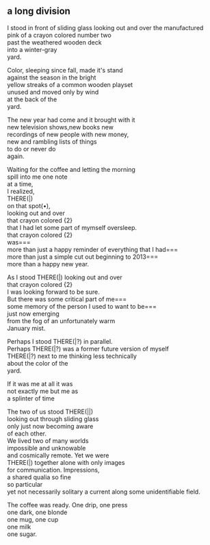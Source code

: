## a long division

I stood in front of sliding glass looking 
out and over the manufactured  
			pink of a crayon colored number two  
				past the weathered wooden deck   
					into a winter-gray  
					yard.  

Color, sleeping since fall, made it's stand  
against the season in the bright  
			yellow streaks of a common wooden playset    
				unused and moved only by wind  
					at the back of the  
					yard. 

The new year had come and it brought with it    
new television shows,new books new  
      recordings of new people with new money,  
        new and rambling lists of things  
          to do or never do  
          again.   

Waiting for the coffee and letting the morning  
		spill into me one note  
			at a time,  
				I realized,  
					THERE(|)  
on that spot(•),  
		looking out and over  
			that crayon colored {2}  
that I had let some part of mymself oversleep.  
			that crayon colored {2}  
was===  
		more than just a happy reminder 
			of everything that I had===  		
			more than just a simple cut out 
				beginning to 2013===  
				more than a happy new year. 

As I stood THERE(|) looking out and over  
			that crayon colored {2}  
				I was looking forward to be sure.  
				 But there was some critical part of me===  
				 some memory of the person I used to want to be===  
				 just now emerging  
				 from the fog of 
				 an unfortunately warm  
				 January mist.  

Perhaps I stood THERE(|?) in parallel.  
	Perhaps THERE(|?) was a former future version of myself  
		THERE(|?) next to me thinking less technically  
			about the color of the  
				yard.   

If it was me at all it was     
not exactly me but me as  
a splinter of time  

The two of us stood THERE(||)  
looking out through sliding glass  
only just now becoming aware  
of each other.  
We lived two of many worlds  
impossible and unknowable  
and cosmically remote. Yet we were  
THERE(|) together alone with only images  
for communication. Impressions,  
a shared qualia 
so fine    
so particular  
yet not necessarily solitary 
a current along some unidentifiable field. 

The coffee was ready. 
	One drip, one press  
		one dark, one blonde    
			one mug, one cup    
				one milk  
					one sugar.   
